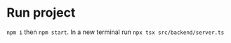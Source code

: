 # Run project
```npm i``` then ```npm start```. In a new terminal run ```npx tsx src/backend/server.ts```
